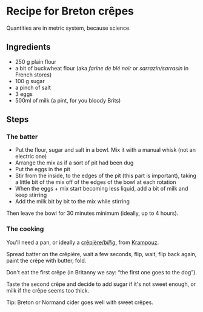 # Recipe for Breton crêpes

Quantities are in metric system, because science.

## Ingredients

- 250 g plain flour
- a bit of buckwheat flour (aka _farine de blé noir_ or _sarrazin/sarrasin_ in French stores)
- 100 g sugar
- a pinch of salt
- 3 eggs
- 500ml of milk (a pint, for you bloody Brits)

## Steps

### The batter

- Put the flour, sugar and salt in a bowl. Mix it with a manual whisk
  (not an electric one)
- Arrange the mix as if a sort of pit had been dug
- Put the eggs in the pit
- Stir from the inside, to the edges of the pit (this part is important),
  taking a little bit of the mix off of the edges of the bowl at each rotation
- When the eggs + mix start becoming less liquid, add a bit of milk
  and keep stirring
- Add the milk bit by bit to the mix while stirring

Then leave the bowl for 30 minutes minimum (ideally, up to 4 hours).

### The cooking

You’ll need a pan, or ideally a [crêpière/_billig_][billig], from [Krampouz][].

[billig]: https://en.wikipedia.org/wiki/Crepe_maker#Denomination
[Krampouz]: https://en.wikipedia.org/wiki/Krampouz

Spread batter on the crêpière, wait a few seconds, flip, wait,
flip back again, paint the crêpe with butter, fold.

Don't eat the first crêpe (in Britanny we say: “the first one goes to the dog”).

Taste the second crêpe and decide to add sugar if it's not sweet enough,
or milk if the crêpe seems too thick.

Tip: Breton or Normand cider goes well with sweet crêpes.
